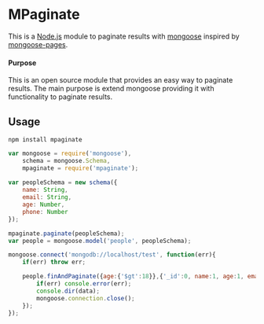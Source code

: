 # MPaginate

This is a [Node.js](http://nodejs.org) module to paginate results with [mongoose](https://github.com/learnboost/mongoose) inspired by [mongoose-pages](https://github.com/hacksparrow/mongoose-pages).

#### Purpose

This is an open source module that provides an easy way to paginate results. The main purpose is extend mongoose providing it with functionality to paginate results.


## Usage

```npm install mpaginate```

```javascript
var mongoose = require('mongoose'),
    schema = mongoose.Schema,
    mpaginate = require('mpaginate');
    
var peopleSchema = new schema({
    name: String,
    email: String,
    age: Number,
    phone: Number
});

mpaginate.paginate(peopleSchema);
var people = mongoose.model('people', peopleSchema);

mongoose.connect('mongodb://localhost/test', function(err){
    if(err) throw err;

    people.finAndPaginate({age:{'$gt':18}},{'_id':0, name:1, age:1, email:1}, 10, 1, function(err, data){
        if(err) console.error(err);
        console.dir(data);
        mongoose.connection.close();
    });
});
